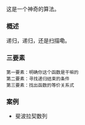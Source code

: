 这是一个神奇的算法。

### 概述
递归，递归，还是扫描嘞。

### 三要素

```text
第一要素：明确你这个函数是干嘛的
第二要素：寻找递归结束的条件
第三要素：找出函数的等价关系式
```

### 案例

* 斐波拉契数列
